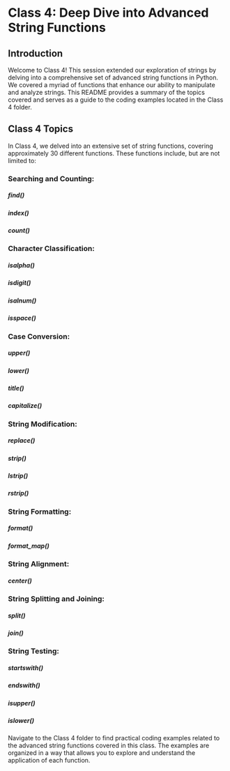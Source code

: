 
# Class 4: Deep Dive into Advanced String Functions
## Introduction
Welcome to Class 4! This session extended our exploration of strings by delving into a comprehensive set of advanced string functions in Python. We covered a myriad of functions that enhance our ability to manipulate and analyze strings. This README provides a summary of the topics covered and serves as a guide to the coding examples located in the Class 4 folder.

## Class 4 Topics
In Class 4, we delved into an extensive set of string functions, covering approximately 30 different functions. These functions include, but are not limited to:

### Searching and Counting:

##### find()
##### index()
##### count()
### Character Classification:

##### isalpha()
##### isdigit()
##### isalnum()
##### isspace()
### Case Conversion:

##### upper()
##### lower()
##### title()
##### capitalize()
### String Modification:

##### replace()
##### strip()
##### lstrip()
##### rstrip()
### String Formatting:

##### format()
##### format_map()
### String Alignment:
##### center()

### String Splitting and Joining:

##### split()
##### join()
### String Testing:

##### startswith()
##### endswith()
##### isupper()
##### islower()
Navigate to the Class 4 folder to find practical coding examples related to the advanced string functions covered in this class. The examples are organized in a way that allows you to explore and understand the application of each function.
